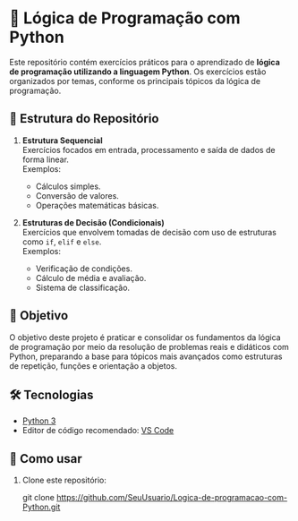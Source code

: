 # 📘 Lógica de Programação com Python

Este repositório contém exercícios práticos para o aprendizado de **lógica de programação utilizando a linguagem Python**. Os exercícios estão organizados por temas, conforme os principais tópicos da lógica de programação.

## 📂 Estrutura do Repositório

1. **Estrutura Sequencial**  
   Exercícios focados em entrada, processamento e saída de dados de forma linear.  
   Exemplos:
   - Cálculos simples.
   - Conversão de valores.
   - Operações matemáticas básicas.

2. **Estruturas de Decisão (Condicionais)**  
   Exercícios que envolvem tomadas de decisão com uso de estruturas como `if`, `elif` e `else`.  
   Exemplos:
   - Verificação de condições.
   - Cálculo de média e avaliação.
   - Sistema de classificação.

## 🎯 Objetivo

O objetivo deste projeto é praticar e consolidar os fundamentos da lógica de programação por meio da resolução de problemas reais e didáticos com Python, preparando a base para tópicos mais avançados como estruturas de repetição, funções e orientação a objetos.

## 🛠️ Tecnologias

- [Python 3](https://www.python.org/)
- Editor de código recomendado: [VS Code](https://code.visualstudio.com/)

## 🚀 Como usar

1. Clone este repositório:
   
   git clone https://github.com/SeuUsuario/Logica-de-programacao-com-Python.git

